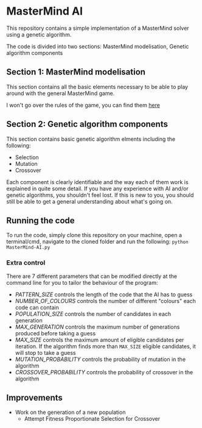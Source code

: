 # MasterMind AI

This repository contains a simple implementation of a MasterMind solver using a genetic algorithm.

The code is divided into two sections: MasterMind modelisation, Genetic algorithm components

## Section 1: MasterMind modelisation

This section contains all the basic elements necessary to be able to play around with the general MasterMind game.

I won't go over the rules of the game, you can find them [here](https://en.wikipedia.org/wiki/Mastermind_%28board_game%29)

## Section 2: Genetic algorithm components

This section contains basic genetic algorithm elments including the following:
* Selection
* Mutation
* Crossover

Each component is clearly identifiable and the way each of them work is explained in quite some detail. If you have any experience with AI and/or genetic algorithms, you shouldn't feel lost. If this is new to you, you should still be able to get a general understanding about what's going on.

## Running the code

To run the code, simply clone this repository on your machine, open a terminal/cmd, navigate to the cloned folder and run the following: `python MasterMind-AI.py`

### Extra control

There are 7 different parameters that can be modified directly at the command line for you to tailor the behaviour of the program:
* *PATTERN_SIZE* controls the length of the code that the AI has to guess
* *NUMBER_OF_COLOURS* controls the number of different "colours" each code can contain
* *POPULATION_SIZE* controls the number of candidates in each generation
* *MAX_GENERATION* controls the maximum number of generations produced before taking a guess
* *MAX_SIZE* controls the maximum amount of eligible candidates per iteration. If the algorithm finds more than `MAX_SIZE` eligible candidates, it will stop to take a guess
* *MUTATION_PROBABILITY* controls the probability of mutation in the algorithm
* *CROSSOVER_PROBABILITY* controls the probability of crossover in the algorithm

## Improvements

* Work on the generation of a new population
    * Attempt Fitness Proportionate Selection for Crossover